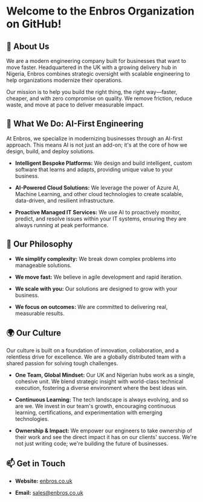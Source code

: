 # Welcome to the Enbros Organization on GitHub!

## 👋 About Us

We are a modern engineering company built for businesses that want to move faster. Headquartered in the UK with a growing delivery hub in Nigeria, Enbros combines strategic oversight with scalable engineering to help organizations modernize their operations.

Our mission is to help you build the right thing, the right way—faster, cheaper, and with zero compromise on quality. We remove friction, reduce waste, and move at pace to deliver measurable impact.

## 🚀 What We Do: AI-First Engineering

At Enbros, we specialize in modernizing businesses through an AI-first approach. This means AI is not just an add-on; it's at the core of how we design, build, and deploy solutions.

* **Intelligent Bespoke Platforms:** We design and build intelligent, custom software that learns and adapts, providing unique value to your business.

* **AI-Powered Cloud Solutions:** We leverage the power of Azure AI, Machine Learning, and other cloud technologies to create scalable, data-driven, and resilient infrastructure.

* **Proactive Managed IT Services:** We use AI to proactively monitor, predict, and resolve issues within your IT systems, ensuring they are always running at peak performance.

## 🔭 Our Philosophy

* **We simplify complexity:** We break down complex problems into manageable solutions.

* **We move fast:** We believe in agile development and rapid iteration.

* **We scale with you:** Our solutions are designed to grow with your business.

* **We focus on outcomes:** We are committed to delivering real, measurable results.

## 🌍 Our Culture

Our culture is built on a foundation of innovation, collaboration, and a relentless drive for excellence. We are a globally distributed team with a shared passion for solving tough challenges.

* **One Team, Global Mindset:** Our UK and Nigerian hubs work as a single, cohesive unit. We blend strategic insight with world-class technical execution, fostering a diverse environment where the best ideas win.

* **Continuous Learning:** The tech landscape is always evolving, and so are we. We invest in our team's growth, encouraging continuous learning, certifications, and experimentation with emerging technologies.

* **Ownership & Impact:** We empower our engineers to take ownership of their work and see the direct impact it has on our clients' success. We're not just writing code; we're building the future of businesses.

## 📫 Get in Touch

* **Website:** [enbros.co.uk](https://www.enbros.co.uk/)

* **Email:** [sales@enbros.co.uk](mailto:sales@enbros.co.uk)
